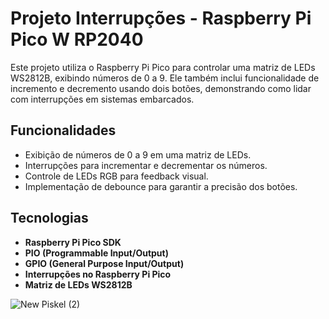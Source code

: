 # Projeto Interrupções - Raspberry Pi Pico W RP2040

Este projeto utiliza o Raspberry Pi Pico para controlar uma matriz de LEDs WS2812B, exibindo números de 0 a 9. Ele também inclui funcionalidade de incremento e decremento usando dois botões, demonstrando como lidar com interrupções em sistemas embarcados.

## Funcionalidades

- Exibição de números de 0 a 9 em uma matriz de LEDs.
- Interrupções para incrementar e decrementar os números.
- Controle de LEDs RGB para feedback visual.
- Implementação de debounce para garantir a precisão dos botões.

## Tecnologias

- **Raspberry Pi Pico SDK**
- **PIO (Programmable Input/Output)**
- **GPIO (General Purpose Input/Output)**
- **Interrupções no Raspberry Pi Pico**
- **Matriz de LEDs WS2812B**

![New Piskel (2)](https://github.com/user-attachments/assets/7feae339-85a1-4605-b1e2-e449a028005b)

